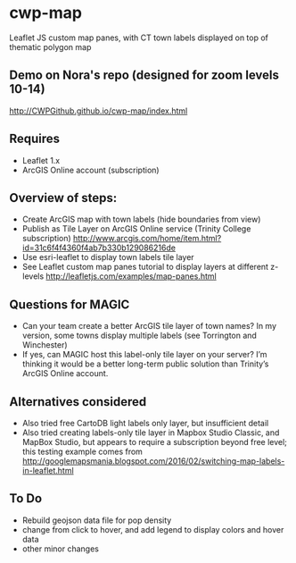 # cwp-map
Leaflet JS custom map panes, with CT town labels displayed on top of thematic polygon map

## Demo on Nora's repo (designed for zoom levels 10-14)
http://CWPGithub.github.io/cwp-map/index.html

## Requires
- Leaflet 1.x
- ArcGIS Online account (subscription)

## Overview of steps:
- Create ArcGIS map with town labels (hide boundaries from view)
- Publish as Tile Layer on ArcGIS Online service (Trinity College subscription) http://www.arcgis.com/home/item.html?id=31c6f4f4360f4ab7b330b129086216de
- Use esri-leaflet to display town labels tile layer
- See Leaflet custom map panes tutorial to display layers at different z-levels http://leafletjs.com/examples/map-panes.html

## Questions for MAGIC
- Can your team create a better ArcGIS tile layer of town names? In my version, some towns display multiple labels (see Torrington and Winchester)
- If yes, can MAGIC host this label-only tile layer on your server? I’m thinking it would be a better long-term public solution than Trinity’s ArcGIS Online account.

## Alternatives considered
- Also tried free CartoDB light labels only layer, but insufficient detail
- Also tried creating labels-only tile layer in Mapbox Studio Classic, and MapBox Studio, but appears to require a subscription beyond free level; this testing example comes from http://googlemapsmania.blogspot.com/2016/02/switching-map-labels-in-leaflet.html

## To Do
- Rebuild geojson data file for pop density
- change from click to hover, and add legend to display colors and hover data
- other minor changes
